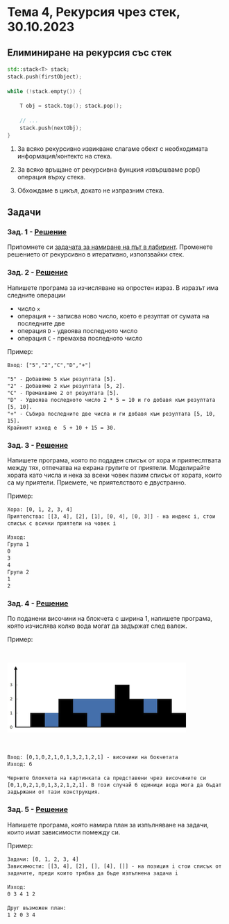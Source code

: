 # Тема 4, Рекурсия чрез стек, 30.10.2023


## Елиминиране на рекурсия със стек

```c++
std::stack<T> stack;
stack.push(firstObject);

while (!stack.empty()) {

    T obj = stack.top(); stack.pop();

    // ...
    stack.push(nextObj);
}
```

1. За всяко рекурсивно извикване слагаме обект с необходимата информация/контектс на стека.

2. За всяко връщане от рекурсивна фунцкия извършваме pop() операция върху стека.

3. Обхождаме в цикъл, докато не изпразним стека.


## Задачи

### Зад. 1 - [Решение](solutions/task01/task01.h)

Припомнете си [задачата за намиране на път в лабиринт](https://github.com/demilev/up-2022-2023/blob/main/week09/tasks.md#%D0%B7%D0%B0%D0%B4-9---%D1%80%D0%B5%D1%88%D0%B5%D0%BD%D0%B8%D0%B5). Променете решението от рекурсивно в итеративно, използвайки стек.  


### Зад. 2 - [Решение](solutions/task02/task02.h)

Напишете програма за изчисляване на опростен израз. В изразът има следните операции

* число `x`
* операция `+` - записва ново число, което е резултат от сумата на последните две
* операция `D` - удвоява последното число
* операция `C` - премахва последното число

Пример:
```
Вход: ["5","2","C","D","+"]

"5" - Добавяме 5 към резултата [5].
"2" - Добавяме 2 към резултата [5, 2].
"C" - Премахваме 2 от резултата [5].
"D" - Удвоява последното число 2 * 5 = 10 и го добавя към резултата [5, 10].
"+" - Събира последните две числа и ги добавя към резултата [5, 10, 15].
Крайният изход е  5 + 10 + 15 = 30.
```


### Зад. 3 - [Решение](solutions/task03/task03.h)

Напишете програма, която по подаден списък от хора и приятеслтвата между тях, отпечатва на екрана групите от приятели. Моделирайте хората като числа и нека за всеки човек пазим списък от хората, които са му приятели. Приемете, че приятелството е двустранно.

Пример:
```
Хора: [0, 1, 2, 3, 4]
Приятелства: [[3, 4], [2], [1], [0, 4], [0, 3]] - на индекс i, стои списък с всички приятели на човек i

Изход:
Група 1
0
3
4
Група 2
1
2
```

### Зад. 4 - [Решение](solutions/task04/task04.h)

По поданени височини на блокчета с ширина 1, напишете програма, която изчислява колко вода могат да задържат след валеж.

Пример:

<br/>

![Diagram](content/rainwatertrap.png)

<br/>

```
Вход: [0,1,0,2,1,0,1,3,2,1,2,1] - височини на бокчетата
Изход: 6

Черните блокчета на картинката са представени чрез височините си [0,1,0,2,1,0,1,3,2,1,2,1]. В този случай 6 единици вода мога да бъдат задържани от тази конструкция.
```

### Зад. 5 - [Решение](solutions/task05/task05.h)

Напишете програма, която намира план за изпълняване на задачи, които имат зависимости помежду си.

Пример:

```
Задачи: [0, 1, 2, 3, 4]
Зависимости: [[3, 4], [2], [], [4], []] - на позиция i стои списък от задачите, преди които трябва да бъде изпълнена задача i

Изход:
0 3 4 1 2

Друг възможен план:
1 2 0 3 4
```